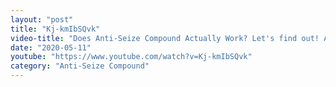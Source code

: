 ```yaml
---
layout: "post"
title: "Kj-kmIbSQvk"
video-title: "Does Anti-Seize Compound Actually Work? Let's find out! Anti-Seize vs Grease vs Fluid Film vs Wax"
date: "2020-05-11"
youtube: "https://www.youtube.com/watch?v=Kj-kmIbSQvk"
category: "Anti-Seize Compound"
---
```

<div class="space-y-1"></div>
